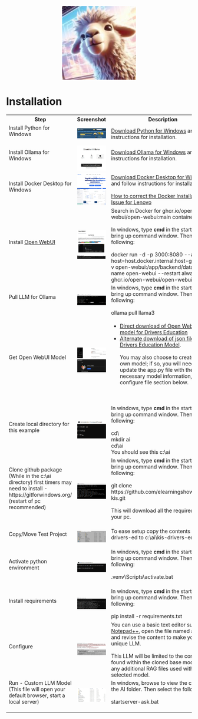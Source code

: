 <div align="center">
  <img alt="ollama" height="200px" src="ollama-kis.jpg">
</div>

<h1>Installation</h1> 

 <table>
  <tr>
    <th>Step</th>
    <th>Screenshot</th>
    <th>Description</th>
  </tr>   
      <tr>
    <td>Install Python for Windows  <br><br></td>
    <td><img alt="ollama" src="first-time-install/install-python.jpg"></td>
    <td> <a href="https://www.python.org/downloads/" target="new">Download Python for Windows</a> and follow instructions for installation. </td>
  </tr>
   <tr>
    <td>Install Ollama for Windows  <br><br></td>
    <td><img alt="ollama" src="first-time-install/ollama-download.jpg"></td>
    <td> <a href="https://ollama.com" target="new">Download Ollama for Windows</a> and follow instructions for installation. <br><br></td>
  </tr>
      <tr>
    <td>Install Docker Desktop for Windows  <br><br></td>
    <td><img alt="ollama" src="first-time-install/docker-download2.jpg"><br><img alt="ollama" src="first-time-install/docker-download3.jpg"></td>
    <td> <a href="https://www.docker.com/products/docker-desktop/" target="new">Download Docker Desktop for Windows</a> and follow instructions for installation. <br><br><a href="first-time-install/Docker Installation Issue.txt">How to correct the Docker Installation Issue for Lenovo</a> </td>
  </tr> 
  <tr>
    <td>Install <a href="https://docs.openwebui.com" target="new">Open WebUI </a><br><br></td>
    <td><img alt="openwebui" src="first-time-install/install-open-webui.jpg"><br><img alt="openwebuidocker" src="first-time-install/docker-install-open-webui.jpg"></td> 
    <td>Search in Docker for ghcr.io/open-webui/open-webui:main container or <br><br>In windows, type <b>cmd</b> in the start menu to bring up command window.  Then type the following:<br><br>
      docker run -d -p 3000:8080 --add-host=host.docker.internal:host-gateway -v open-webui:/app/backend/data --name open-webui --restart always ghcr.io/open-webui/open-webui:main
</td>
  <tr>
    <td>Pull LLM for Ollama<br><br></td> 
    <td><img alt="ollama" src="first-time-install/pull-model.png"></td>
    <td>In windows, type <b>cmd</b> in the start menu to bring up command window.  Then type the following:<br><br>
    ollama pull llama3
    </td>
  </tr>  
  </tr>
     <tr>
    <td>Get Open WebUI Model <br><br></td>
    <td><img alt="openwebuimodel" src="first-time-install/open-webui-models.jpg"><br><img alt="openwebuigetmodel" src="first-time-install/open-webui-model.jpg"></td>
    <td><ul><li><a href="https://openwebui.com/m/sodkgb/drivers_education:latest/" target="new">Direct download of Open WebUI model for Drivers Education</a> <li>  <a href="first-time-install/kis-drivers-ed-model/modelfiles-export-1713538792563.json" target="new">Alternate download of json file for Drivers Education Model</a>. <br><br> You may also choose to create your own model; if so, you will need to update the app.py file with the necessary model information, see configure file section below.</ul><br><br>
</td>
  </tr>
  <tr>
    <td>Create local directory for this example <br><br></td>
    <td><img alt="ollama" src="first-time-install/make_ai_directory.jpg"></td>
    <td>In windows, type <b>cmd</b> in the start menu to bring up command window.  Then type the following:<br><br>
    cd\<br>
    mkdir ai<br>
    cd\ai<br>
    You should see this c:\ai      
    </td>
  </tr>  
   <tr>
    <td>Clone github package (While in the c:\ai directory) first timers may need to install - https://gitforwindows.org/ (restart of pc recommended) <br><br>
</td>
    <td><img alt="ollama" src="first-time-install/git-clone.png"></td>
    <td>In windows, type <b>cmd</b> in the start menu to bring up command window.  Then type the following:<br><br>
     git clone https://github.com/elearningshow/ollama-kis.git <br><br>
This will download all the required files to your pc. <br><br></td>
  </tr>
    <tr>
    <td>Copy/Move Test Project <br><br></td>
    <td><img alt="ollama" src="first-time-install/sample-project-directory.jpg"></td>
    <td>To ease setup copy the contents of kis-drivers-ed to c:\ai\kis-drivers-ed <br><br></td>
  </tr>  
   <tr>
    <td>Activate python environment <br><br></td>
    <td><img alt="ollama" src="first-time-install/python-activate.jpg"></td>
    <td>In windows, type <b>cmd</b> in the start menu to bring up command window.  Then type the following:<br><br>
    .venv\Scripts\activate.bat  <br><br></td>
  </tr>  
  <tr>
    <td>Install requirements  <br><br></td>
    <td><img alt="ollama" src="first-time-install/pip-requirements.jpg"></td>
    <td>In windows, type <b>cmd</b> in the start menu to bring up command window.  Then type the following:<br><br>
    pip install -r requirements.txt</td>
  </tr>  
     <tr>
    <td>Configure  <br><br></td>
    <td><img alt="ollama" src="first-time-install/configure_vars1.jpg"><BR><img alt="ollama" src="first-time-install/configure_vars2.jpg"></td>
    <td>You can use a basic text editor such as <a href="https://notepad-plus-plus.org/downloads/" target="new">Notepad++</a>, open the file named app.py and revise the content to make your own unique LLM.  <br><br> This LLM will be limited to the content found within the cloned base model and any additional RAG files used with the selected model.</td>
  </tr>  
   <tr>
    <td>Run - Custom LLM Model (This file will open your default browser, start a local server) <br><br></td>
    <td><img alt="ollama" src="first-time-install/startserver-ask.jpg"></td>
    <td>In windows, browse to view the content in the AI folder.  Then select the following:<br><br>
    startserver-ask.bat <br><br></td>
  </tr>  
</table> 






